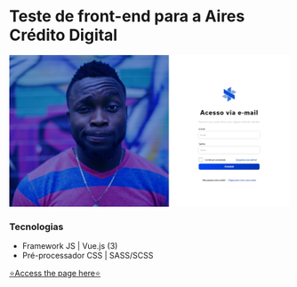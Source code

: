 # Teste de front-end para a Aires Crédito Digital

![image](./src/assets/img/readme/readme-main.jpg)


### Tecnologias
- Framework JS | Vue.js (3)
- Pré-processador CSS | SASS/SCSS


[⭐Access the page here⭐](https://aires-front-end-login-test.vercel.app)
